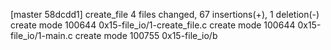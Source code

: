 [master 58dcdd1] create_file
 4 files changed, 67 insertions(+), 1 deletion(-)
 create mode 100644 0x15-file_io/1-create_file.c
 create mode 100644 0x15-file_io/1-main.c
 create mode 100755 0x15-file_io/b
